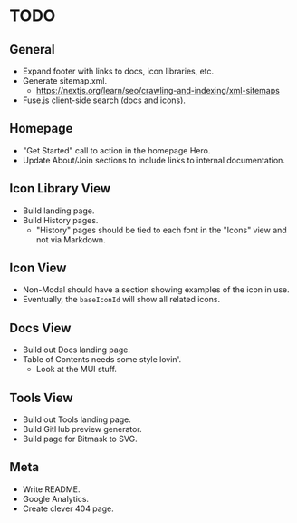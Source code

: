 # TODO

## General

- Expand footer with links to docs, icon libraries, etc.
- Generate sitemap.xml.
  - https://nextjs.org/learn/seo/crawling-and-indexing/xml-sitemaps
- Fuse.js client-side search (docs and icons).

## Homepage

- "Get Started" call to action in the homepage Hero.
- Update About/Join sections to include links to internal documentation.

## Icon Library View

- Build landing page.
- Build History pages.
  - "History" pages should be tied to each font in the "Icons" view and not via Markdown.

## Icon View

- Non-Modal should have a section showing examples of the icon in use.
- Eventually, the `baseIconId` will show all related icons.

## Docs View

- Build out Docs landing page.
- Table of Contents needs some style lovin'.
  - Look at the MUI <List> stuff.

## Tools View

- Build out Tools landing page.
- Build GitHub preview generator.
- Build page for Bitmask to SVG.

## Meta

- Write README.
- Google Analytics.
- Create clever 404 page.
